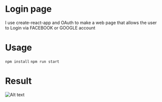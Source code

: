 # Login page
I use create-react-app and OAuth to make a web page that allows the user to Login via FACEBOOK or GOOGLE account
# Usage 
`npm install`
`npm run start`
# Result
![Alt text](https://imgur.com/HdpjsoW)
